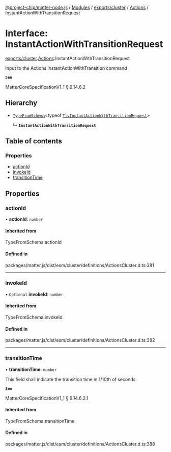 [@project-chip/matter-node.js](../README.md) / [Modules](../modules.md) / [exports/cluster](../modules/exports_cluster.md) / [Actions](../modules/exports_cluster.Actions.md) / InstantActionWithTransitionRequest

# Interface: InstantActionWithTransitionRequest

[exports/cluster](../modules/exports_cluster.md).[Actions](../modules/exports_cluster.Actions.md).InstantActionWithTransitionRequest

Input to the Actions instantActionWithTransition command

**`See`**

MatterCoreSpecificationV1_1 § 9.14.6.2

## Hierarchy

- [`TypeFromSchema`](../modules/exports_tlv.md#typefromschema)\<typeof [`TlvInstantActionWithTransitionRequest`](../modules/exports_cluster.Actions.md#tlvinstantactionwithtransitionrequest)\>

  ↳ **`InstantActionWithTransitionRequest`**

## Table of contents

### Properties

- [actionId](exports_cluster.Actions.InstantActionWithTransitionRequest.md#actionid)
- [invokeId](exports_cluster.Actions.InstantActionWithTransitionRequest.md#invokeid)
- [transitionTime](exports_cluster.Actions.InstantActionWithTransitionRequest.md#transitiontime)

## Properties

### actionId

• **actionId**: `number`

#### Inherited from

TypeFromSchema.actionId

#### Defined in

packages/matter.js/dist/esm/cluster/definitions/ActionsCluster.d.ts:381

___

### invokeId

• `Optional` **invokeId**: `number`

#### Inherited from

TypeFromSchema.invokeId

#### Defined in

packages/matter.js/dist/esm/cluster/definitions/ActionsCluster.d.ts:382

___

### transitionTime

• **transitionTime**: `number`

This field shall indicate the transition time in 1/10th of seconds.

**`See`**

MatterCoreSpecificationV1_1 § 9.14.6.2.1

#### Inherited from

TypeFromSchema.transitionTime

#### Defined in

packages/matter.js/dist/esm/cluster/definitions/ActionsCluster.d.ts:388
